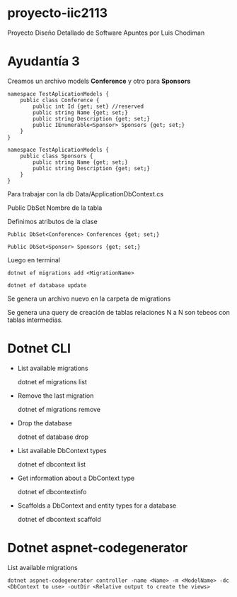 # proyecto-iic2113
Proyecto Diseño Detallado de Software
Apuntes por Luis Chodiman

# Ayudantía 3

Creamos un archivo models **Conference** y otro para **Sponsors** 

    namespace TestAplicationModels { 
    	public class Conference { 
    		public int Id {get; set} //reserved 
    		public string Name {get; set;} 
    		public string Description {get; set;} 
    		public IEnumerable<Sponsor> Sponsors {get; set;} 
    	} 
    } 
    
    namespace TestAplicationModels { 
    	public class Sponsors { 
    		public string Name {get; set;} 
    		public string Description {get; set;}
    	}
    }

Para trabajar con la db Data/ApplicationDbContext.cs 

Public DbSet<tipoObjeto> Nombre de la tabla 

Definimos atributos de la clase 

    Public DbSet<Conference> Conferences {get; set;} 
    
    Public DbSet<Sponsor> Sponsors {get; set;}

Luego en terminal 

    dotnet ef migrations add <MigrationName> 

    dotnet ef database update

Se genera un archivo nuevo en la carpeta de migrations

Se genera una query de creación de tablas relaciones N a N son tebeos con tablas intermedias.

# Dotnet CLI

- List available migrations

    dotnet ef migrations list

- Remove the last migration

    dotnet ef migrations remove

- Drop the database

    dotnet ef database drop

- List available DbContext types

    dotnet ef dbcontext list

- Get information about a DbContext type

    dotnet ef dbcontextinfo

- Scaffolds a DbContext and entity types for a database

    dotnet ef dbcontext scaffold

# Dotnet aspnet-codegenerator

List available migrations

    dotnet aspnet-codegenerator controller -name <Name> -m <ModelName> -dc <DbContext to use> -outDir <Relative output to create the views>
